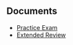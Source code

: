 ## Documents

- [Practice Exam](./documents/example-exam.md)
- [Extended Review](./documents/Extended%20Review.md)
